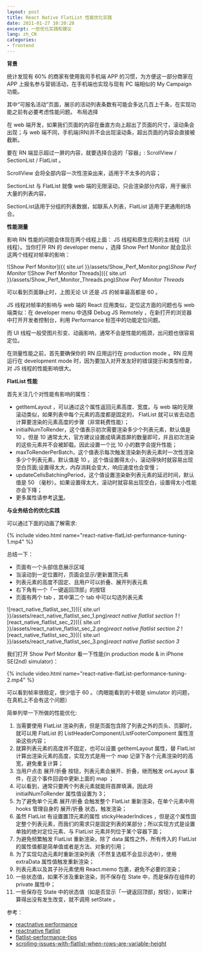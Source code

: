 ```yaml
---
layout: post
title: React Native FlatList 性能优化实践
date: 2021-01-27 10:20:28
excerpt: 一些优化实践和建议
lang: zh_CN
categories: 
- frontend
---
```


**背景**

统计发现有 60% 的商家有使用我司手机端 APP 的习惯，为方便这一部分商家在 APP 上报名参与营销活动，在手机端也实现与现有 PC 端相似的 My Campaign 功能。

其中“可报名活动”页面，展示的活动列表条数有可能会多达几百上千条，在实现功能之前有必要考虑性能问题。
布局选择

在 web 端开发，如果我们页面的内容在垂直方向上超出了页面的尺寸，滚动条会出现；与 web 端不同，手机端(RN)并不会出现滚动条，超出页面的内容会直接被截断。

要在 RN 端显示超过一屏的内容，就要选择合适的「容器」: ScrollView / SectionList / FlatList 。

ScrollView 会将全部内容一次性渲染出来，适用于不太多的内容； 

SectionList 与 FlatList 就像 web 端的无限滚动，只会渲染部分内容，用于展示大量的列表内容，

SectionList适用于分组的列表数据，如联系人列表，FlatList 适用于更通用的场合。

**性能测量**

影响 RN 性能的问题会体现在两个线程上面： JS 线程和原生应用的主线程（UI 线程）。当你打开 RN 的 developer menu ，选择 Show Perf Monitor 就会显示这两个线程对帧率的影响：

![Show Perf Monitor]({{ site.url }}/assets/Show_Perf_Monitor.png)*Show Perf Monitor*
![Show Perf Monitor Threads]({{ site.url }}/assets/Show_Perf_Monitor_Threads.png)*Show Perf Monitor Threads*

可以看到页面静止时，上图无论 UI 还是 JS 的帧率最高都是 60 。

JS 线程对帧率的影响与 web 端的 React 应用类似，定位这方面的问题也与 web 端类似：在 developer menu 中选择 Debug JS Remotely ，在新打开的浏览器中打开开发者控制台，利用 Performance 标签中的功能定位问题。

而 UI 线程一般受图片形变、动画影响，通常不会是性能的瓶颈，出问题也很容易定位。

在测量性能之前，首先要确保你的 RN 应用运行在 production mode 。RN 应用运行在 development mode 时，因为要加入对开发友好的错误提示和类型检查，对 JS 线程的性能影响很大。


**FlatList 性能**

首先关注几个对性能有影响的属性：

- getItemLayout ，可以通过这个属性返回元素高度、宽度。与 web 端的无限滚动类似，如果列表中每个元素的高度都是固定的， FlatList 就可以省去动态计算要渲染的元素高度的步骤（非常耗费性能）；
- initialNumToRender，这个值表示初次需要渲染多少个列表元素，默认值是 10 。但是 10 通常太大，官方建议设置成填满首屏的数量即可，并且初次渲染的这些元素并不会被卸载。因此设置一个比 10 小的数字会提升性能；
- maxToRenderPerBatch，这个值表示每次触发渲染新列表元素时一次性渲染多少个列表元素，默认值是 10 。这个值设置得太小，滚动得快时就容易出现空白页面;设置得太大，内存消耗会变大，响应速度也会变慢；
- updateCellsBatchingPeriod，这个值设置渲染新列表元素的延迟时间，默认值是 50 （毫秒）。如果设置得太大，滚动时就容易出现空白，设置得太小性能亦会下降；
- 更多属性请参考[这里](https://github.com/filipemerker/flatlist-performance-tips/blob/master/README.md)。

**与业务结合的优化实践**

可以通过下面的动画了解需求:

{% include video.html name="react-native-flatList-performance-tuning-1.mp4" %}

总结一下：
- 页面有一个头部信息展示区域
- 当滚动到一定位置时，页面会显示/更新置顶元素
- 列表元素的高度不固定、且用户可以折叠、展开列表元素
- 右下角有一个「一键返回顶部」的按钮
- 页面有两个 tab ，其中第二个 tab 中可以勾选列表元素

![react_native_flatlist_sec_1]({{ site.url }}/assets/react_native_flatlist_sec_1.png)*react native flatlist section 1*
![react_native_flatlist_sec_2]({{ site.url }}/assets/react_native_flatlist_sec_2.png)*react native flatlist section 2*
![react_native_flatlist_sec_3]({{ site.url }}/assets/react_native_flatlist_sec_3.png)*react native flatlist section 3*


我们打开 Show Perf Monitor 看一下性能(in production mode & in iPhone SE(2nd) simulator)：

{% include video.html name="react-native-flatList-performance-tuning-2.mp4" %}

可以看到帧率很稳定，很少低于 60 。（肉眼能看到的卡顿是 simulator 的问题，在真机上不会有这个问题）

简单列举一下所做的性能优化:

1. 当需要使用 FlatList 渲染列表，但是页面包含除了列表之外的页头、页脚时，就可以用 FlatList 的 ListHeaderComponent/ListFooterComponent 属性渲染这些内容；
2. 就算列表元素的高度并不固定，也可以设置 getItemLayout 属性，替 FlatList 计算出渲染元素的高度，实现方式是用一个 map 记录下各个元素渲染时的高宽，避免重复计算；
3. 当用户点击 展开/折叠 按钮，列表元素会展开、折叠，继而触发 onLayout 事件，在这个事件回调中更新上面的 map ；
4. 可以看到，通常只要两个列表元素就能将首屏填满，因此将 initialNumToRender 属性值设置为 3；
5. 为了避免单个元素 展开/折叠 会触发整个 FlatList 重新渲染，在单个元素中用 hooks 管理自身的 展开/折叠 状态，触发渲染；
6. 虽然 FlatList 有设置置顶元素的属性 stickyHeaderIndices ，但是这个属性固定整个列表元素，而我们的需求只是固定列表的某部分；所以实现方式是设置单独的绝对定位元素、与 FlatList 元素并列位于某个容器下面；
7. 为避免频繁触发 FlatList 重新渲染，除了 data 属性之外，所有传入的 FlatList 的属性值都是简单值或者是方法、对象的引用；
8. 为了实现勾选元素时重新渲染列表（不然复选框不会显示选中），使用 extraData 属性值触发重新渲染；
9. 列表元素以及其子孙元素使用  React.memo 包裹，避免不必要的渲染；
10. 一些状态值，如果不涉及重新渲染，则不保存在 State 中，而是保存在组件的 private 属性中；
11. 一些保存在 State 中的状态值（如是否显示「一键返回顶部」按钮），如果计算得出没有发生改变，就不调用 setState 。

参考：
- [reactnative performance](https://archive.reactnative.dev/docs/performance)
- [reactnative flatlist](https://archive.reactnative.dev/docs/flatlist)
- [flatlist-performance-tips](https://github.com/filipemerker/flatlist-performance-tips/blob/master/README.md)
- [scrolling-issues-with-flatlist-when-rows-are-variable-height](https://stackoverflow.com/questions/43709142/scrolling-issues-with-flatlist-when-rows-are-variable-height)